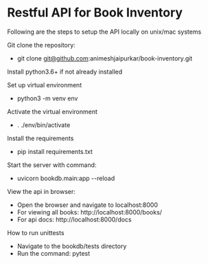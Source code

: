 # Restful API for Book Inventory

Following are the steps to setup the API locally on unix/mac systems

Git clone the repository:
 - git clone git@github.com:animeshjaipurkar/book-inventory.git


Install python3.6+ if not already installed

Set up virtual environment
- python3 -m venv env 

Activate the virtual environment
- . ./env/bin/activate


Install the requirements
- pip install requirements.txt


Start the server with command:
- uvicorn bookdb.main:app --reload


View the api in browser:
- Open the browser and navigate to localhost:8000
- For viewing all books: http://localhost:8000/books/
- For api docs: http://localhost:8000/docs


How to run unittests
- Navigate to the bookdb/tests directory 
- Run the command: pytest

